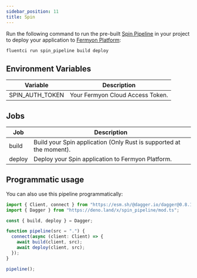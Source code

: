 ```yaml
---
sidebar_position: 11
title: Spin
---
```



Run the following command to run the pre-built [Spin Pipeline](https://github.com/fluent-ci-templates/spin-pipeline) in your project to deploy your application to [Fermyon Platform](https://www.fermyon.com/platform):

```bash
fluentci run spin_pipeline build deploy
```

## Environment Variables

| Variable        | Description                      |
|-----------------|----------------------------------|
| SPIN_AUTH_TOKEN | Your Fermyon Cloud Access Token. |

## Jobs

| Job     | Description                                                         |
|---------|---------------------------------------------------------------------|
| build   | Build your Spin application (Only Rust is supported at the moment). |
| deploy  | Deploy your Spin application to Fermyon Platform.                   |

## Programmatic usage

You can also use this pipeline programmatically:

```typescript
import { Client, connect } from "https://esm.sh/@dagger.io/dagger@0.8.1";
import { Dagger } from "https://deno.land/x/spin_pipeline/mod.ts";

const { build, deploy } = Dagger;

function pipeline(src = ".") {
  connect(async (client: Client) => {
    await build(client, src);
    await deploy(client, src);
  });
}

pipeline();
